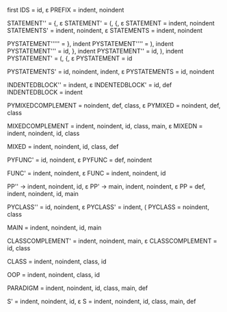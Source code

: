 first
IDS = id, ε
PREFIX = indent, noindent

STATEMENT'' = {, ε
STATEMENT' = (, {, ε
STATEMENT = indent, noindent
STATEMENTS' = indent, noindent, ε
STATEMENTS = indent, noindent

PYSTATEMENT''''' = }, indent
PYSTATEMENT'''' = ), indent
PYSTATEMENT''' = id, }, indent
PYSTATEMENT'' = id, ), indent
PYSTATEMENT' = (, {, ε
PYSTATEMENT = id

PYSTATEMENTS' = id, noindent, indent, ε
PYSTATEMENTS = id, noindent

INDENTEDBLOCK'' = indent, ε
INDENTEDBLOCK' = id, def
INDENTEDBLOCK = indent

PYMIXEDCOMPLEMENT = noindent, def, class, ε
PYMIXED = noindent, def, class

MIXEDCOMPLEMENT = indent, noindent, id, class, main, ε
MIXEDN = indent, noindent, id, class

MIXED = indent, noindent, id, class, def

PYFUNC' = id, noindent, ε
PYFUNC = def, noindent

FUNC' = indent, noindent, ε
FUNC = indent, noindent, id

PP'' -> indent, noindent, id, ε
PP' -> main, indent, noindent, ε
PP = def, indent, noindent, id, main

PYCLASS'' = id, noindent, ε
PYCLASS' = indent, (
PYCLASS = noindent, class

MAIN = indent, noindent, id, main

CLASSCOMPLEMENT' = indent, noindent, main, ε
CLASSCOMPLEMENT = id, class

CLASS = indent, noindent, class, id

OOP = indent, noindent, class, id

PARADIGM = indent, noindent, id, class, main, def

S' = indent, noindent, id, ε
S = indent, noindent, id, class, main, def

